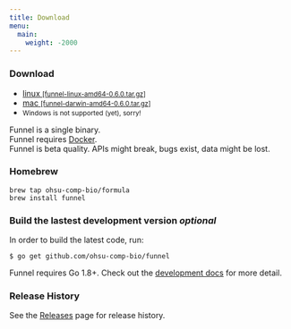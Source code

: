 ```yaml
---
title: Download
menu:
  main:
    weight: -2000
---
```


### Download

- [linux <small>[funnel-linux-amd64-0.6.0.tar.gz]</small>][linux-64-bin]
- [mac <small>[funnel-darwin-amd64-0.6.0.tar.gz]</small>][mac-64-bin]
- <small>Windows is not supported (yet), sorry!</small>

[linux-64-bin]: https://github.com/ohsu-comp-bio/funnel/releases/download/0.6.0/funnel-linux-amd64-0.6.0.tar.gz
[mac-64-bin]: https://github.com/ohsu-comp-bio/funnel/releases/download/0.6.0/funnel-darwin-amd64-0.6.0.tar.gz

Funnel is a single binary.  
Funnel requires [Docker][docker].  
Funnel is beta quality. APIs might break, bugs exist, data might be lost.  

### Homebrew

```
brew tap ohsu-comp-bio/formula
brew install funnel
```

<h3>Build the lastest development version <i class="optional">optional</i></h3>

In order to build the latest code, run:
```shell
$ go get github.com/ohsu-comp-bio/funnel
```

Funnel requires Go 1.8+. Check out the [development docs][dev] for more detail.

### Release History

See the [Releases](https://github.com/ohsu-comp-bio/funnel/releases)  page for release history.


[dev]: /docs/development/
[docker]: https://docker.io
